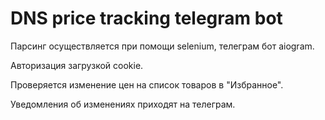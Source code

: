 # DNS price tracking telegram bot
 Парсинг осуществляется при помощи selenium, телеграм бот aiogram.
 
 Авторизация загрузкой cookie.
 
 Проверяется изменение цен на список товаров в "Избранное".
 
 Уведомления об изменениях приходят на телеграм.
